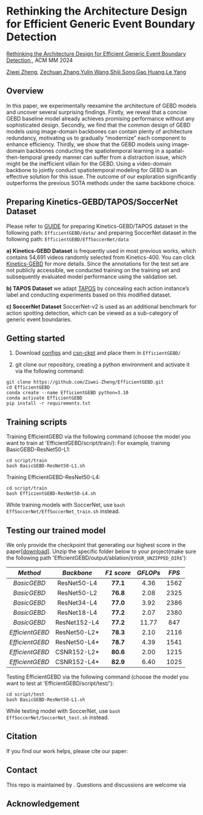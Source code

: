 ﻿# Rethinking the Architecture Design for Efficient Generic Event  Boundary Detection
[Rethinking the Architecture Design for Efficient Generic Event Boundary Detection  ](https://openreview.net/forum?id=sA2a5a5O4g&referrer=%5Bthe%20profile%20of%20Zechuan%20Zhang%5D(%2Fprofile%3Fid%3D~Zechuan_Zhang2)) , ACM MM 2024

[Ziwei Zheng](https://openreview.net/profile?id=~Ziwei_Zheng1 "~Ziwei_Zheng1"), [Zechuan Zhang](https://openreview.net/profile?id=~Zechuan_Zhang2 "~Zechuan_Zhang2"),[Yulin Wang](https://openreview.net/profile?id=~Yulin_Wang1 "~Yulin_Wang1"),[Shiji Song](https://openreview.net/profile?id=~Shiji_Song1 "~Shiji_Song1"),[Gao Huang](https://openreview.net/profile?id=~Gao_Huang1 "~Gao_Huang1"),[Le Yang](https://openreview.net/profile?id=~Le_Yang2 "~Le_Yang2")

## Overview
In this paper, we experimentally reexamine the architecture of GEBD models and uncover several surprising findings. Firstly, we reveal that a concise GEBD baseline model already achieves promising performance without any sophisticated design. Secondly, we find that the common design of GEBD models using image-domain backbones can contain plenty of architecture redundancy, motivating us to gradually “modernize” each component to enhance efficiency. Thirdly, we show that the GEBD models using image-domain backbones conducting the spatiotemporal learning in a spatial-then-temporal greedy manner can suffer from a distraction issue, which might be the inefficient villain for the GEBD. Using a video-domain backbone to jointly conduct spatiotemporal modeling for GEBD is an effective solution for this issue. 
The outcome of our exploration significantly outperforms the previous SOTA methods under the same backbone choice. 



## Preparing Kinetics-GEBD/TAPOS/SoccerNet Dataset
Please refer to [GUIDE](https://github.com/ZZC/EfficientGEBD/main/GUIDE.md) for preparing Kinetics-GEBD/TAPOS dataset in the following path:
`EfficientGEBD/data/`
and preparing SoccerNet dataset in the following path:
`EfficientGEBD/EffSoccerNet/data`

**a) Kinetics-GEBD Dataset** is frequently used in most previous works, which contains 54,691 videos randomly selected from Kinetics-400. You can click [Kinetics-GEBD](https://github.com/StanLei52/GEBD) for more details. Since the annotations for the test set are not publicly accessible, we conducted training on the training set and subsequently evaluated model performance using the validation set.

**b) TAPOS Dataset** 
 we adapt [TAPOS](https://sdolivia.github.io/TAPOS/) by concealing each action instance’s label and conducting experiments based on this modified dataset.

**c) SoccerNet Dataset** 
SoccerNet-v2 is used as an additional benchmark for action spotting detection, which can be viewed as a sub-category of generic event boundaries.


## Getting started
1. Download [configs](https://drive.google.com/drive/folders/1_FvcIINdU4IXpUnTiMgSBnoYCxqY-BsS?usp=sharing) and [csn-ckpt](https://drive.google.com/drive/folders/12UVE-YpCm9nniZDJGBZbWEta2-4A3MRA?usp=sharing) and place them in `EfficientGEBD/`

2. git clone our repository, creating a python environment and activate it via the following command:
```
git clone https://github.com/Ziwei-Zheng/EfficientGEBD.git
cd EfficientGEBD
conda create --name EfficientGEBD python=3.10
conda activate EfficientGEBD
pip install -r requirements.txt
```

## Training scripts

Training EfficientGEBD via the following command (choose the model you want to train at 'EfficientGEBD/script/train/):
For example, training BasicGEBD-ResNet50-L1:
```
cd script/train
bash BasicGEBD-ResNet50-L1.sh
```
Training EfficientGEBD-ResNet50-L4:

```
cd script/train
bash EfficientGEBD-ResNet50-L4.sh
```
While training models with SoccerNet, use `bash EffSoccerNet/EffSoccerNet_train.sh` instead.

## Testing our trained model

We only provide the checkpoint that generating our highest score in the paper[[download](https://drive.google.com/file/d/1S4M-xnKpjWFGBimcRYzlEDFhDsWQWF_-/view?usp=drive_link)]. Unzip the specific folder below to your project(make sure the following path 'EfficientGEBD/output/ablation/`$YOUR_UNZIPPED_DIR$`'):

| _Method_| _Backbone_  | _F1 score_ | _GFLOPs_ | _FPS_ |
| :----: | :----: | :----: | :----: | :----: |
|  _BasicGEBD_ | ResNet50-L4  | **77.1** | 4.36 | 1562 |
| _BasicGEBD_  | ResNet50-L2  | **76.8** | 2.08 | 2325 |
| _BasicGEBD_  | ResNet34-L4  | **77.0** | 3.92 | 2386 |
| _BasicGEBD_  | ResNet18-L4  | **77.2** | 2.07 |2380  |
| _BasicGEBD_  | ResNet152-L4  | **77.2** | 11.77| 847 |
| _EfficientGEBD_  | ResNet50-L2*  | **78.3** | 2.10 | 2116 |
| _EfficientGEBD_  | ResNet50-L4*  | **78.7** | 4.39 |1541  |
| _EfficientGEBD_  | CSNR152-L2* | **80.6** | 2.00 | 1215 | 
| _EfficientGEBD_  | CSNR152-L4* | **82.9** | 6.40 | 1025 |


Testing EfficientGEBD via the following command (choose the model you want to test at 'EfficientGEBD/script/test/'):
```
cd script/test
bash BasicGEBD-ResNet50-L1.sh
```

While testing model with SoccerNet, use `bash EffSoccerNet/SoccerNet_test.sh` instead.

## Citation

If you find our work helps, please cite our paper:

## Contact

This repo is maintained by . Questions and discussions are welcome via 

## Acknowledgement
